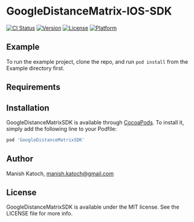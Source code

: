 # GoogleDistanceMatrix-IOS-SDK

[![CI Status](https://travis-ci.org/manishkkatoch/GoogleDistanceMatrix-IOS-SDK.svg?branch=master)](https://travis-ci.org/manishkkatoch/GoogleDistanceMatrix-IOS-SDK)
[![Version](https://img.shields.io/cocoapods/v/GoogleDistanceMatrixSDK.svg?style=flat)](http://cocoapods.org/pods/GoogleDistanceMatrixSDK)
[![License](https://img.shields.io/cocoapods/l/GoogleDistanceMatrixSDK.svg?style=flat)](http://cocoapods.org/pods/GoogleDistanceMatrixSDK)
[![Platform](https://img.shields.io/cocoapods/p/GoogleDistanceMatrixSDK.svg?style=flat)](http://cocoapods.org/pods/GoogleDistanceMatrixSDK)

## Example

To run the example project, clone the repo, and run `pod install` from the Example directory first.

## Requirements

## Installation

GoogleDistanceMatrixSDK is available through [CocoaPods](http://cocoapods.org). To install
it, simply add the following line to your Podfile:

```ruby
pod 'GoogleDistanceMatrixSDK'
```

## Author

Manish Katoch, manish.katoch@gmail.com

## License

GoogleDistanceMatrixSDK is available under the MIT license. See the LICENSE file for more info.
